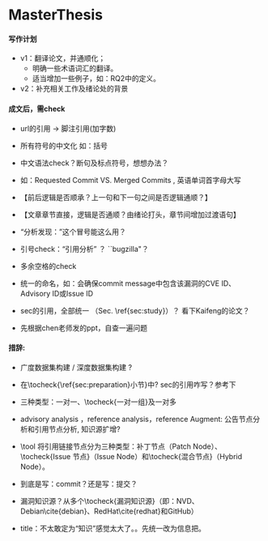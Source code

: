 # MasterThesis

#### 写作计划
* v1：翻译论文，并通顺化；
    * 明确一些术语词汇的翻译。
    * 适当增加一些例子，如：RQ2中的定义。
* v2：补充相关工作及绪论处的背景


#### 成文后，需check
* url的引用 -> 脚注引用(加字数)
* 所有符号的中文化 如：括号
* 中文语法check？断句及标点符号，想想办法？
* 如：Requested Commit VS. Merged Commits , 英语单词首字母大写
* 【前后逻辑是否顺承？上一句和下一句之间是否逻辑通顺？】
* 【文章章节直接，逻辑是否通顺？由绪论打头，章节间增加过渡语句】
* “分析发现：”这个冒号能这么用？
* 引号check：“引用分析” ？ ``bugzilla"？
* 多余空格的check
* 统一的命名，如：会确保commit message中包含该漏洞的CVE ID、 Advisory ID或Issue ID
* sec的引用，全部统一 （Sec. \ref{sec:study}）？ 看下Kaifeng的论文？

* 先根据chen老师发的ppt，自查一遍问题

#### 措辞:
* 广度数据集构建 / 深度数据集构建 ?
* 在\tocheck{\ref{sec:preparation}小节}中? sec的引用咋写？参考下
* 三种类型：一对一、\tocheck{一对一组}及一对多
* advisory analysis ，reference analysis，reference Augment: 公告节点分析和引用节点分析, 知识源扩增?
* \tool 将引用链接节点分为三种类型：补丁节点（Patch Node）、\tocheck{Issue 节点}（Issue Node）和\tocheck{混合节点}（Hybrid Node）。
* 到底是写：commit？还是写：提交？
* 漏洞知识源？从多个\tocheck{漏洞知识源}（即：NVD、Debian\cite{debian}、RedHat\cite{redhat}和GitHub）

* title：不太敢定为“知识”感觉太大了。。先统一改为信息把。